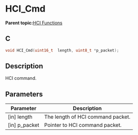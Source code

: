 # HCI\_Cmd

**Parent topic:**[HCI Functions](GUID-972299B3-E4E3-4F0E-A9AD-1795864542CF.md)

## C

```c
void HCI_Cmd(uint16_t  length, uint8_t *p_packet);
```

## Description

HCI command.

## Parameters

|Parameter|Description|
|---------|-----------|
|\[in\] length|The length of HCI command packet.|
|\[in\] p\_packet|Pointer to HCI command packet.|

